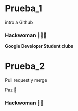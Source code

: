# Prueba_1
intro a Github

### Hackwoman 👩🏽‍💻

**Google Developer Student clubs**


# Prueba_2
Pull request y merge

Paz 🤞

### Hackwoman 👩‍💻
